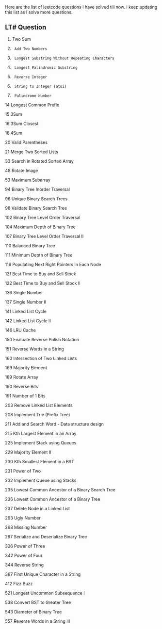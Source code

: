 Here are the list of leetcode questions I have solved till now. I keep updating this list as I solve more questions.

LT#     Question
-------------------------------------------------------
1.    Two Sum

2.		Add Two Numbers

3.		Longest Substring Without Repeating Characters

5.		Longest Palindromic Substring

7.		Reverse Integer

8.		String to Integer (atoi)

9.		Palindrome Number

14	    Longest Common Prefix

15	    3Sum

16	    3Sum Closest

18	    4Sum

20	    Valid Parentheses

21	    Merge Two Sorted Lists

33	    Search in Rotated Sorted Array

48	    Rotate Image

53	    Maximum Subarray

94	    Binary Tree Inorder Traversal

96	    Unique Binary Search Trees

98	    Validate Binary Search Tree

102	    Binary Tree Level Order Traversal

104	    Maximum Depth of Binary Tree

107	    Binary Tree Level Order Traversal II

110	    Balanced Binary Tree

111	    Minimum Depth of Binary Tree

116	    Populating Next Right Pointers in Each Node

121	    Best Time to Buy and Sell Stock

122	    Best Time to Buy and Sell Stock II

136	    Single Number

137	    Single Number II

141	    Linked List Cycle

142	    Linked List Cycle II

146	    LRU Cache

150	    Evaluate Reverse Polish Notation

151	    Reverse Words in a String

160	    Intersection of Two Linked Lists

169	    Majority Element

189	    Rotate Array

190	    Reverse Bits

191	    Number of 1 Bits

203	    Remove Linked List Elements

208	    Implement Trie (Prefix Tree)

211	    Add and Search Word - Data structure design

215	    Kth Largest Element in an Array

225	    Implement Stack using Queues

229	    Majority Element II

230	    Kth Smallest Element in a BST

231	    Power of Two

232	    Implement Queue using Stacks

235	    Lowest Common Ancestor of a Binary Search Tree

236	    Lowest Common Ancestor of a Binary Tree

237	    Delete Node in a Linked List

263	    Ugly Number

268	    Missing Number

297	    Serialize and Deserialize Binary Tree

326	    Power of Three

342	    Power of Four

344	    Reverse String

387	    First Unique Character in a String

412	    Fizz Buzz

521	    Longest Uncommon Subsequence I

538	    Convert BST to Greater Tree

543	    Diameter of Binary Tree

557	    Reverse Words in a String III
